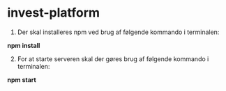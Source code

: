 # invest-platform

1. Der skal installeres npm ved brug af følgende kommando i terminalen: 

**npm install** 

2. For at starte serveren skal der gøres brug af følgende kommando i terminalen: 

**npm start** 

